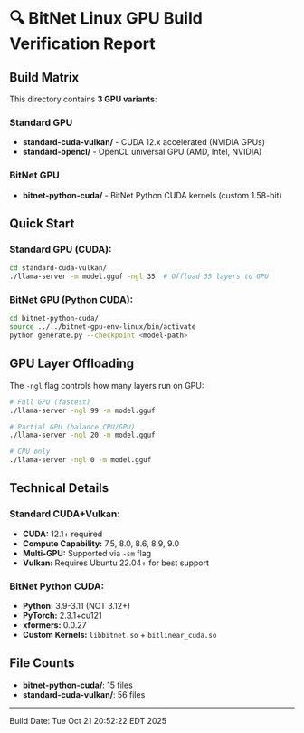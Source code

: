 # 🔍 BitNet Linux GPU Build Verification Report

## Build Matrix

This directory contains **3 GPU variants**:

### Standard GPU
- **standard-cuda-vulkan/** - CUDA 12.x accelerated (NVIDIA GPUs)
- **standard-opencl/** - OpenCL universal GPU (AMD, Intel, NVIDIA)

### BitNet GPU
- **bitnet-python-cuda/** - BitNet Python CUDA kernels (custom 1.58-bit)

## Quick Start

### Standard GPU (CUDA):
```bash
cd standard-cuda-vulkan/
./llama-server -m model.gguf -ngl 35  # Offload 35 layers to GPU
```

### BitNet GPU (Python CUDA):
```bash
cd bitnet-python-cuda/
source ../../bitnet-gpu-env-linux/bin/activate
python generate.py --checkpoint <model-path>
```

## GPU Layer Offloading

The `-ngl` flag controls how many layers run on GPU:

```bash
# Full GPU (fastest)
./llama-server -ngl 99 -m model.gguf

# Partial GPU (balance CPU/GPU)
./llama-server -ngl 20 -m model.gguf

# CPU only
./llama-server -ngl 0 -m model.gguf
```

## Technical Details

### Standard CUDA+Vulkan:
- **CUDA:** 12.1+ required
- **Compute Capability:** 7.5, 8.0, 8.6, 8.9, 9.0
- **Multi-GPU:** Supported via `-sm` flag
- **Vulkan:** Requires Ubuntu 22.04+ for best support

### BitNet Python CUDA:
- **Python:** 3.9-3.11 (NOT 3.12+)
- **PyTorch:** 2.3.1+cu121
- **xformers:** 0.0.27
- **Custom Kernels:** `libbitnet.so` + `bitlinear_cuda.so`

## File Counts

- **bitnet-python-cuda/**: 15 files
- **standard-cuda-vulkan/**: 56 files

---
Build Date: Tue Oct 21 20:52:22 EDT 2025
